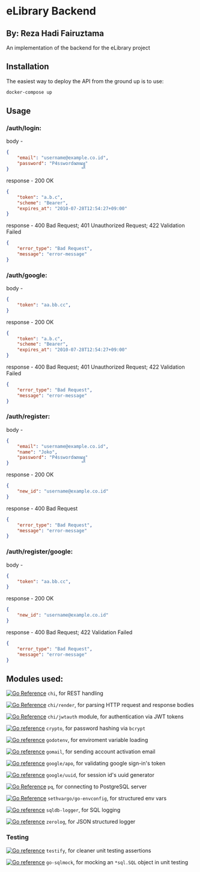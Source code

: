 # eLibrary Backend

## By: Reza Hadi Fairuztama

An implementation of the backend for the eLibrary project

## Installation

The easiest way to deploy the API from the ground up is to use:
```cmd
docker-compose up
```

## Usage

### /auth/login:

body - 
```json
{
    "email": "username@example.co.id",
    "password": "P4sswordꦏꦤ꧀"
}
```
response - 200 OK
```json
{
    "token": "a.b.c",
    "scheme": "Bearer",
    "expires_at": "2010-07-28T12:54:27+09:00"
}
```
response - 400 Bad Request; 401 Unauthorized Request; 422 Validation Failed
```json
{
    "error_type": "Bad Request",
    "message": "error-message"
}
```

### /auth/google:

body - 
```json
{
    "token": "aa.bb.cc",
}
```
response - 200 OK
```json
{
    "token": "a.b.c",
    "scheme": "Bearer",
    "expires_at": "2010-07-28T12:54:27+09:00"
}
```
response - 400 Bad Request; 401 Unauthorized Request; 422 Validation Failed
```json
{
    "error_type": "Bad Request",
    "message": "error-message"
}
```

### /auth/register:

body - 
```json
{
    "email": "username@example.co.id",
    "name": "Joko",
    "password": "P4sswordꦏꦤ꧀"
}
```
response - 200 OK
```json
{
    "new_id": "username@example.co.id"
}
```
response - 400 Bad Request
```json
{
    "error_type": "Bad Request",
    "message": "error-message"
}
```

### /auth/register/google:

body - 
```json
{
    "token": "aa.bb.cc",
}
```
response - 200 OK
```json
{
    "new_id": "username@example.co.id"
}
```
response - 400 Bad Request; 422 Validation Failed
```json
{
    "error_type": "Bad Request",
    "message": "error-message"
}
```

## Modules used:

[![Go Reference](https://pkg.go.dev/badge/github.com/go-chi/chi/v5@v5.0.7.svg)](https://pkg.go.dev/github.com/go-chi/chi/v5@v5.0.7)
``chi``, for REST handling

[![Go Reference](https://pkg.go.dev/badge/github.com/go-chi/render@v1.0.1.svg)](https://pkg.go.dev/github.com/go-chi/render@v1.0.1)
``chi/render``, for parsing HTTP request and response bodies

[![Go Reference](https://pkg.go.dev/badge/github.com/go-chi/jwtauth@v1.2.0.svg)](https://pkg.go.dev/github.com/go-chi/jwtauth@v1.2.0)
``chi/jwtauth`` module, for authentication via JWT tokens

[![Go reference](https://pkg.go.dev/badge/golang.org/x/crypto@v0.0.0-20220722155217-630584e8d5aa.svg)](https://pkg.go.dev/golang.org/x/crypto@v0.0.0-20220722155217-630584e8d5aa)
``crypto``, for password hashing via ``bcrypt``

[![Go reference](https://pkg.go.dev/badge/github.com/joho/godotenv@v1.4.0.svg)](https://pkg.go.dev/github.com/joho/godotenv@v1.4.0)
``godotenv``, for enviroment variable loading

[![Go reference](https://pkg.go.dev/badge/gopkg.in/gomail.v2@v2.0.0-20160411212932-81ebce5c23df.svg)](https://pkg.go.dev/gopkg.in/gomail.v2@v2.0.0-20160411212932-81ebce5c23df)
``gomail``, for sending account activation email

[![Go reference](https://pkg.go.dev/badge/google.golang.org/api@v0.93.0.svg)](https://pkg.go.dev/google.golang.org/api@v0.93.0)
``google/apo``, for validating google sign-in's token 

[![Go reference](https://pkg.go.dev/badge/github.com/google/uuid@v1.3.0.svg)](https://pkg.go.dev/github.com/google/uuid@v1.3.0)
``google/uuid``, for session id's uuid generator

[![Go Reference](https://pkg.go.dev/badge/github.com/lib/pq@v1.10.6.svg)](https://pkg.go.dev/github.com//lib/pq@v1.10.6)
``pq``, for connecting to PostgreSQL server 

[![Go Reference](https://pkg.go.dev/badge/github.com/sethvargo/go-envconfig@v0.8.2.svg)](https://pkg.go.dev/github.com/sethvargo/go-envconfig@v0.8.2)
``sethvargo/go-envconfig``, for structured env vars

[![Go reference](https://pkg.go.dev/badge/github.com/simukti/sqldb-logger@v0.0.0-20220521163925-faf2f2be0eb6.svg)](https://pkg.go.dev/github.com/simukti/sqldb-logger@v0.0.0-20220521163925-faf2f2be0eb6)
``sqldb-logger``, for SQL logging

[![Go reference](https://pkg.go.dev/badge/github.com/rs/zerolog@v1.26.1.svg)](https://pkg.go.dev/github.com/rs/zerolog@v1.26.1)
``zerolog``, for JSON structured logger

### Testing

[![Go reference](https://pkg.go.dev/badge/github.com/stretchr/testify@v1.8.0.svg)](https://pkg.go.dev/github.com/stretchr/testify@v1.8.0)
``testify``, for cleaner unit testing assertions

[![Go reference](https://pkg.go.dev/badge/github.com/DATA-DOG/go-sqlmock@v1.5.0.svg)](https://pkg.go.dev/github.com/DATA-DOG/go-sqlmock@v1.5.0)
``go-sqlmock``, for mocking an ``*sql.SQL`` object in unit testing
